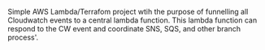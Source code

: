 Simple AWS Lambda/Terrafom project wtih the purpose of funnelling all Cloudwatch events to a central lambda function. This lambda function can respond to the CW event and coordinate SNS, SQS, and other branch process'.
